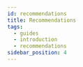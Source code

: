 ```yaml
---
id: recommendations
title: Recommendations
tags:
  - guides
  - introduction
  - recommendations
sidebar_position: 4
---
```

